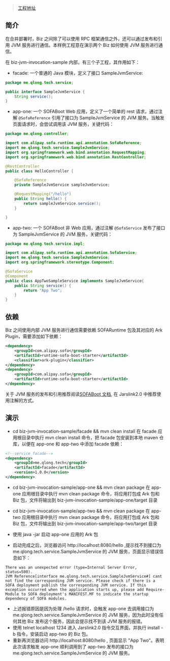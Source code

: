 > [工程地址](https://github.com/QilongZhang/jarslink-demo/tree/master/biz-jvm-invocation-sample)

## 简介
在合并部署时，Biz 之间除了可以使用 RPC 框架通信之外，还可以通过发布和引用 JVM 服务进行通信。本样例工程意在演示两个 Biz 如何使用 JVM 服务进行通信。

在 biz-jvm-invocation-sample 内部，有三个子工程，其作用如下：
+ facade: 一个普通的 Java 模块，定义了接口 SampleJvmService:
```java
package me.qlong.tech.service;

public interface SampleJvmService {
    String service();
}
```
+ app-one: 一个 SOFABoot Web 应用，定义了一个简单的 rest 请求，通过注解 `@SofaReference` 引用了接口为 SampleJvmService 的 JVM 服务。当触发页面请求时，会尝试调用该 JVM 服务，关键代码：
```java
package me.qlong.controller;

import com.alipay.sofa.runtime.api.annotation.SofaReference;
import me.qlong.tech.service.SampleJvmService;
import org.springframework.web.bind.annotation.RequestMapping;
import org.springframework.web.bind.annotation.RestController;

@RestController
public class HelloController {

    @SofaReference
    private SampleJvmService sampleJvmService;

    @RequestMapping("/hello")
    public String hello() {
        return sampleJvmService.service();
    }

}
```

+ app-two: 一个 SOFABoot 非 Web 应用，通过注解 `@SofaService` 发布了接口为 SampleJvmService 的 JVM 服务，关键代码：
```java
package me.qlong.tech.service.impl;

import com.alipay.sofa.runtime.api.annotation.SofaService;
import me.qlong.tech.service.SampleJvmService;
import org.springframework.stereotype.Component;

@SofaService
@Component
public class AppTwoSampleService implements SampleJvmService{
    public String service() {
        return "App Two";
    }
}
```

## 依赖
Biz 之间使用内部 JVM 服务进行通信需要依赖 SOFARuntime 包及其对应的 Ark Plugin，需要添加如下依赖：
```xml
<dependency>
    <groupId>com.alipay.sofa</groupId>
    <artifactId>runtime-sofa-boot-starter</artifactId>
    <classifier>ark-plugin</classifier>
</dependency>
<dependency>
    <groupId>com.alipay.sofa</groupId>
    <artifactId>runtime-sofa-boot-starter</artifactId>
</dependency>
```
关于 JVM 服务的发布和引用推荐阅读[SOFABoot 文档](../Module-Service), 在 Jarslink2.0 中推荐使用注解的方式。

## 演示
+ cd biz-jvm-invocation-sample/facade && mvn clean install 
在 facade 应用根目录中执行 mvn clean install 命令，把 facade 包安装到本地 maven 仓库，以便在 app-one 和 app-two 中添加 facade 依赖：
```xml
<!--service facade-->
<dependency>
    <groupId>me.qlong.tech</groupId>
    <artifactId>facade</artifactId>
    <version>1.0.0</version>
</dependency>
```

+ cd biz-jvm-invocation-sample/app-one && mvn clean package
在 app-one 应用根目录中执行 mvn clean package 命令，将应用打包成 Ark 包和 Biz 包，文件将输出到 biz-jvm-invocation-sample/app-one/target 目录

+ cd biz-jvm-invocation-sample/app-two && mvn clean package
在 app-two 应用根目录中执行 mvn clean package 命令，将应用打包成 Ark 包和 Biz 包，文件将输出到 biz-jvm-invocation-sample/app-two/target 目录

+ 使用 java -jar 启动 app-one 应用的 Ark 包
+ 启动完成之后，浏览器访问 http://localhost:8080/hello ,提示找不到接口为 me.qlong.tech.service.SampleJvmService 的 JVM 服务，页面显示错误信息如下：
```text
There was an unexpected error (type=Internal Server Error, status=500).
JVM Reference[interface me.qlong.tech.service.SampleJvmService#] cant not find the corresponding JVM service. Please check if there is a SOFA deployment publish the corresponding JVM service. If this exception occurred when the application starts up, please add Require-Module to SOFA deployment's MANIFEST.MF to indicate the startup dependency of SOFA modules.
```
+ 上述报错原因是因为处理 /hello 请求时，会触发 app-one 去调用接口为 me.qlong.tech.service.SampleJvmService 的 JVM 服务，因为此时没有任何其他 Biz 发布这个服务，因此会提示找不到该 JVM 服务的报错。
+ 使用 telnet localhost 1234 进入 Jarslink2.0 指令交互界面，并执行 install -b 指令，安装启动 app-two 的 Biz 包。
+ 重新再浏览器访问 http://localhost:8080/hello , 页面显示 "App Two"。表明此次请求触发 app-one 顺利调用到了 app-two 发布的接口为 me.qlong.tech.service.SampleJvmService 的 JVM 服务。

